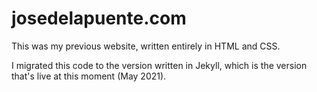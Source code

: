 # josedelapuente.com

This was my previous website, written entirely in HTML and CSS.

I migrated this code to the version written in Jekyll, which is the version that's live at this moment (May 2021).

